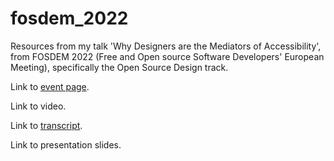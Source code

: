 # fosdem_2022
Resources from my talk 'Why Designers are the Mediators of Accessibility', from FOSDEM 2022 (Free and Open source Software Developers' European Meeting), specifically the Open Source Design track.

Link to [event page](https://fosdem.org/2022/schedule/event/osd_why_designers_are_the_mediators_of_accessibility/).

Link to video.

Link to [transcript](https://github.com/MarsBarLee/fosdem_2022/blob/f2cbce0aa5c4947c2a6dcfa9ab9a1301c0191a71/Why_Designers_are_the_Mediators_of_Accessibility_Transcript.md).

Link to presentation slides.
